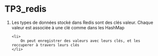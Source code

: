 # TP3_redis
<ol>
	<li>
		Les types de données stocké dans Redis sont des clés valeur.
        Chaque valeur est associée à une clé comme dans les HashMap
    </li>

    <li>
		On peut enregistrer des valeurs avec leurs clés, et les reccuperer à travers leurs clés
    </li>

</ol>

